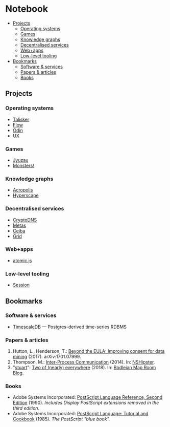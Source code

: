 # Notebook

* [Projects](#projects)
  * [Operating systems](#operating-systems)
  * [Games](#games)
  * [Knowledge graphs](#knowledge-graphs)
  * [Decentralised services](#decentralised-services)
  * [Web+apps](#webapps)
  * [Low-level tooling](#low-level-tooling)
* [Bookmarks](#bookmarks)
  * [Software & services](#software--services)
  * [Papers & articles](#papers--articles)
  * [Books](#books)

## Projects

### Operating systems

* [Talisker](Talisker.md)
* [Flow](Flow.md)
* [Odin](Odin.md)
* [UX](UX.md)

### Games

* [Jyuzau](Jyuzau.md)
* [Monsters!](Monsters.md)

### Knowledge graphs

* [Acropolis](Acropolis.md)
* [Hyperscape](Hyperscape.md)

### Decentralised services

* [CryptoDNS](CryptoDNS.md)
* [Metas](Metas.md)
* [Ceiba](Ceiba.md)
* [Grid](Grid.md)

### Web+apps

* [atomic.js](atomic.js.md)
  
### Low-level tooling
  
* [Session](Session.md)

## Bookmarks

### Software & services

* [TimescaleDB](http://www.timescale.com) — Postgres-derived time-series RDBMS

### Papers & articles

1. Hutton, L., Henderson, T.: [Beyond the EULA: Improving consent for data mining](https://arxiv.org/abs/1701.07999) (2017). arXiv:1701.07999.
2. Thompson, M.: [Inter-Process Communication](http://nshipster.com/inter-process-communication/) (2014). In: [NSHipster](http://nshipster.com).
3. "[stuart](http://blogs.bodleian.ox.ac.uk/maps/author/stuart/)": [Two of (nearly) everywhere](http://blogs.bodleian.ox.ac.uk/maps/2018/02/01/two-of-nearly-everywhere/) (2018). In: [Bodleian Map Room Blog](http://blogs.bodleian.ox.ac.uk/maps/).

### Books

* Adobe Systems Incorporated: [PostScript Language Reference, Second Edition](https://www.adobe.com/content/dam/acom/en/devnet/actionscript/articles/psrefman.pdf) (1990). _Includes Display PostScript extensions removed in the third edition_.
* Adobe Systems Incorporated: [PostScript Language: Tutorial and Cookbook](https://www-cdf.fnal.gov/offline/PostScript/BLUEBOOK.PDF) (1985). _The PostScript "blue book"._
